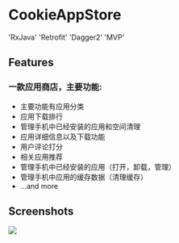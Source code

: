 # CookieAppStore

'RxJava' 'Retrofit' 'Dagger2' 'MVP'

## Features
### 一款应用商店，主要功能:
* 主要功能有应用分类
* 应用下载排行
* 管理手机中已经安装的应用和空间清理
* 应用详细信息以及下载功能
* 用户评论打分
* 相关应用推荐
* 管理手机中已经安装的应用（打开，卸载，管理）
* 管理手机中应用的缓存数据（清理缓存）
* ...and more

## Screenshots
![](http://oyme65de3.bkt.clouddn.com/preview-cookiestore.png)
